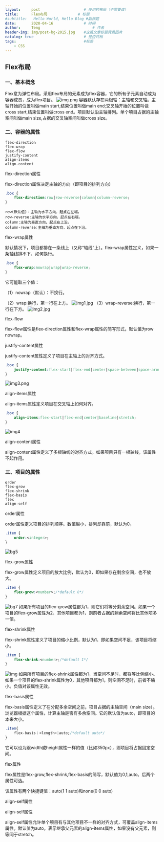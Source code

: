 ```yaml
---
layout:     post   				    # 使用的布局（不需要改）
title:      Flex布局				# 标题 
#subtitle:   Hello World, Hello Blog #副标题
date:       2020-04-16				# 时间
author:     Teng 						# 作者
header-img: img/post-bg-2015.jpg 	#这篇文章标题背景图片
catalog: true 						# 是否归档
tags:								#标签
    - CSS
---
```

## Flex布局
### 一、基本概念
Flex意为弹性布局。采用flex布局的元素成为flex容器，它的所有子元素自动成为容器成员，成为flex项目。
![img.png](../img/bg2015071004.png)
容器默认存在两根轴：主轴和交叉轴。主轴开始的位置叫做main start,结束位置叫做main end;交叉轴开始的位置叫做cross start,结束位置叫做cross end。项目默认沿主轴排列。单个项目占据的主轴空间叫做main size,占据的交叉轴空间叫做cross size。
### 二、容器的属性
    flex-direction
    flex-wrap
    flex-flow
    justify-content
    align-items
    align-content

flex-direction属性

flex-direction属性决定主轴的方向（即项目的排列方向）
```css
.box {
    flex-direction:row|row-reverse|column|column-reverse;
}
```
    row(默认值)：主轴为水平方向，起点在左端。
    row-reverse:主轴为水平方向，起点在右端。
    column:主轴为垂直方向，起点在上沿。
    column-reverse:主轴为垂直方向，起点在下沿。

flex-wrap属性

默认情况下，项目都排在一条线上（又称“轴线”上）。flex-wrap属性定义，如果一条轴线排不下，如何换行。
```css
.box {
    flex-wrap:nowrap|wrap|wrap-reverse;
}
```
它可能取三个值：

（1）nowrap（默认）：不换行。

（2）wrap:换行，第一行在上方。
![img1.jpg](../img/bg1.jpg)
（3）wrap-reverse:换行，第一行在下方。
![img2.jpg](../img/bg2.jpg)

flex-flow

flex-flow属性是flex-direction属性和flex-wrap属性的简写形式，默认值为row nowrap。

justify-content属性

justify-content属性定义了项目在主轴上的对齐方式。
```css
.box {
    justify-content:flex-start|flex-end|center|space-between|space-around;
}
```
![img3.png](../img/bg3.png)

align-items属性

align-items属性定义项目在交叉轴上如何对齐。
```css
.box {
    align-items:flex-start|flex-end|center|baseline|stretch;
}
```
![img4](../img/bg4.png)

align-content属性

align-content属性定义了多根轴线的对齐方式。如果项目只有一根轴线，该属性不起作用。
### 三、项目的属性
    order
    flex-grow
    flex-shrink
    flex-basis
    flex
    align-self

order属性

order属性定义项目的排列顺序。数值越小，排列却靠前，默认为0。
```css
.item {
    order:<integer>;
}
```
![bg5](../img/bg5.png)

flex-grow属性

flex-grow属性定义项目的放大比例，默认为0，即如果存在剩余空间，也不放大。
```css
.item {
    flex-grow:<number>;/*default 0*/
}
```
![bg7](../img/bg7.png)
如果所有项目的flex-grow属性都为1，则它们将等分剩余空间。如果一个项目的flex-grow属性为2，其他项目都为1，则前者占据的剩余空间将比其他项多一倍。

flex-shrink属性

flex-shrink属性定义了项目的缩小比例，默认为1，即如果空间不足，该项目将缩小。
```css
.item {
    flex-shrink:<number>;/*default 1*/
}
```
![img](../img/bg8.jpg)
如果所有项目的flex-shrink属性都为1，当空间不足时，都将等比例缩小。如果一个项目的flex-shrink属性为0，其他项目都为1，则空间不足时，前者不缩小。负值对该属性无效。

flex-basis属性

flex-basis属性定义了在分配多余空间之前，项目占据的主轴空间（main size）。浏览器根据这个属性，计算主轴是否有多余空间。它的默认值为auto，即项目的本来大小。
```css
.item{
    flex-basis：<length>|auto;/*default auto*/
}
```
它可以设为跟width或height属性一样的值（比如350px），则项目将占据固定空间。

flex属性

flex属性是flex-grow,flex-shrink,flex-basis的简写，默认值为0,1,auto。后两个属性可选。

该属性有两个快捷键值：auto(1 1 auto)和none(0 0 auto)

align-self属性

align-self属性

align-self属性允许单个项目有与其他项目不一样的对齐方式，可覆盖align-items属性。默认值为auto，表示继承父元素的align-items属性，如果没有父元素，则等同于stretch。